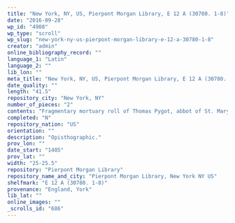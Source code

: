 ```yaml
---
title: "New York, NY, US, Pierpont Morgan Library, E 12 A (30780. 1-8)"
date: "2016-09-28"
wp_id: "4908"
wp_type: "scroll"
wp_slug: "new-york-ny-us-pierpont-morgan-library-e-12-a-30780-1-8"
creator: "admin"
online_bibliography_record: ""
language_1: "Latin"
language_2: ""
lib_lon: ""
meta_title: "New York, NY, US, Pierpont Morgan Library, E 12 A (30780. 1-8)"
date_quality: ""
length: "41.5"
repository_city: "New York, NY"
number_of_pieces: "2"
contents: "Fragmentary mortuary roll of Thomas Pygot, abbot of St. Mary of York."
completed: "N"
repository_nation: "US"
orientation: ""
description: "Opisthographic."
prov_lon: ""
date_start: "1405"
prov_lat: ""
width: "25-25.5"
repository: "Pierpont Morgan Library"
repository_name_and_city: "Pierpont Morgan Library, New York NY US"
shelfmark: "E 12 A (30780. 1-8)"
provenance: "England, York"
lib_lat: ""
online_images: ""
_scrolls_id: "686"
---
```



